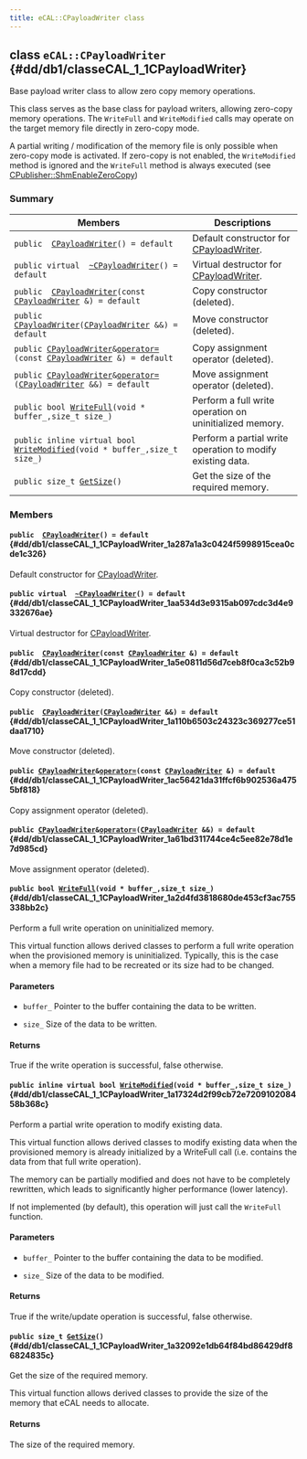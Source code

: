 ```yaml
---
title: eCAL::CPayloadWriter class
---
```


## class `eCAL::CPayloadWriter` {#dd/db1/classeCAL_1_1CPayloadWriter}

Base payload writer class to allow zero copy memory operations.

This class serves as the base class for payload writers, allowing zero-copy memory operations. The `WriteFull` and `WriteModified` calls may operate on the target memory file directly in zero-copy mode.

A partial writing / modification of the memory file is only possible when zero-copy mode is activated. If zero-copy is not enabled, the `WriteModified` method is ignored and the `WriteFull` method is always executed (see [CPublisher::ShmEnableZeroCopy](src/content/docs/doxygen/md/api-ShmEnableZeroCopy.md#dc/d42/classeCAL_1_1CPublisher_1af057c139ad7f40fe6574e095f5ff806c))

### Summary

 Members                        | Descriptions                                
--------------------------------|---------------------------------------------
`public  `[`CPayloadWriter`](#dd/db1/classeCAL_1_1CPayloadWriter_1a287a1a3c0424f5998915cea0cde1c326)`() = default` | Default constructor for [CPayloadWriter](#dd/db1/classeCAL_1_1CPayloadWriter).
`public virtual  `[`~CPayloadWriter`](#dd/db1/classeCAL_1_1CPayloadWriter_1aa534d3e9315ab097cdc3d4e9332676ae)`() = default` | Virtual destructor for [CPayloadWriter](#dd/db1/classeCAL_1_1CPayloadWriter).
`public  `[`CPayloadWriter`](#dd/db1/classeCAL_1_1CPayloadWriter_1a5e0811d56d7ceb8f0ca3c52b98d17cdd)`(const `[`CPayloadWriter`](#dd/db1/classeCAL_1_1CPayloadWriter)` &) = default` | Copy constructor (deleted).
`public  `[`CPayloadWriter`](#dd/db1/classeCAL_1_1CPayloadWriter_1a110b6503c24323c369277ce51daa1710)`(`[`CPayloadWriter`](#dd/db1/classeCAL_1_1CPayloadWriter)` &&) = default` | Move constructor (deleted).
`public `[`CPayloadWriter`](#dd/db1/classeCAL_1_1CPayloadWriter)` & `[`operator=`](#dd/db1/classeCAL_1_1CPayloadWriter_1ac56421da31ffcf6b902536a4755bf818)`(const `[`CPayloadWriter`](#dd/db1/classeCAL_1_1CPayloadWriter)` &) = default` | Copy assignment operator (deleted).
`public `[`CPayloadWriter`](#dd/db1/classeCAL_1_1CPayloadWriter)` & `[`operator=`](#dd/db1/classeCAL_1_1CPayloadWriter_1a61bd311744ce4c5ee82e78d1e7d985cd)`(`[`CPayloadWriter`](#dd/db1/classeCAL_1_1CPayloadWriter)` &&) = default` | Move assignment operator (deleted).
`public bool `[`WriteFull`](#dd/db1/classeCAL_1_1CPayloadWriter_1a2d4fd3818680de453cf3ac755338bb2c)`(void * buffer_,size_t size_)` | Perform a full write operation on uninitialized memory.
`public inline virtual bool `[`WriteModified`](#dd/db1/classeCAL_1_1CPayloadWriter_1a17324d2f99cb72e720910208458b368c)`(void * buffer_,size_t size_)` | Perform a partial write operation to modify existing data.
`public size_t `[`GetSize`](#dd/db1/classeCAL_1_1CPayloadWriter_1a32092e1db64f84bd86429df86824835c)`()` | Get the size of the required memory.

### Members

#### `public  `[`CPayloadWriter`](#dd/db1/classeCAL_1_1CPayloadWriter_1a287a1a3c0424f5998915cea0cde1c326)`() = default` {#dd/db1/classeCAL_1_1CPayloadWriter_1a287a1a3c0424f5998915cea0cde1c326}

Default constructor for [CPayloadWriter](#dd/db1/classeCAL_1_1CPayloadWriter).

#### `public virtual  `[`~CPayloadWriter`](#dd/db1/classeCAL_1_1CPayloadWriter_1aa534d3e9315ab097cdc3d4e9332676ae)`() = default` {#dd/db1/classeCAL_1_1CPayloadWriter_1aa534d3e9315ab097cdc3d4e9332676ae}

Virtual destructor for [CPayloadWriter](#dd/db1/classeCAL_1_1CPayloadWriter).

#### `public  `[`CPayloadWriter`](#dd/db1/classeCAL_1_1CPayloadWriter_1a5e0811d56d7ceb8f0ca3c52b98d17cdd)`(const `[`CPayloadWriter`](#dd/db1/classeCAL_1_1CPayloadWriter)` &) = default` {#dd/db1/classeCAL_1_1CPayloadWriter_1a5e0811d56d7ceb8f0ca3c52b98d17cdd}

Copy constructor (deleted).

#### `public  `[`CPayloadWriter`](#dd/db1/classeCAL_1_1CPayloadWriter_1a110b6503c24323c369277ce51daa1710)`(`[`CPayloadWriter`](#dd/db1/classeCAL_1_1CPayloadWriter)` &&) = default` {#dd/db1/classeCAL_1_1CPayloadWriter_1a110b6503c24323c369277ce51daa1710}

Move constructor (deleted).

#### `public `[`CPayloadWriter`](#dd/db1/classeCAL_1_1CPayloadWriter)` & `[`operator=`](#dd/db1/classeCAL_1_1CPayloadWriter_1ac56421da31ffcf6b902536a4755bf818)`(const `[`CPayloadWriter`](#dd/db1/classeCAL_1_1CPayloadWriter)` &) = default` {#dd/db1/classeCAL_1_1CPayloadWriter_1ac56421da31ffcf6b902536a4755bf818}

Copy assignment operator (deleted).

#### `public `[`CPayloadWriter`](#dd/db1/classeCAL_1_1CPayloadWriter)` & `[`operator=`](#dd/db1/classeCAL_1_1CPayloadWriter_1a61bd311744ce4c5ee82e78d1e7d985cd)`(`[`CPayloadWriter`](#dd/db1/classeCAL_1_1CPayloadWriter)` &&) = default` {#dd/db1/classeCAL_1_1CPayloadWriter_1a61bd311744ce4c5ee82e78d1e7d985cd}

Move assignment operator (deleted).

#### `public bool `[`WriteFull`](#dd/db1/classeCAL_1_1CPayloadWriter_1a2d4fd3818680de453cf3ac755338bb2c)`(void * buffer_,size_t size_)` {#dd/db1/classeCAL_1_1CPayloadWriter_1a2d4fd3818680de453cf3ac755338bb2c}

Perform a full write operation on uninitialized memory.

This virtual function allows derived classes to perform a full write operation when the provisioned memory is uninitialized. Typically, this is the case when a memory file had to be recreated or its size had to be changed.

#### Parameters
* `buffer_` Pointer to the buffer containing the data to be written. 

* `size_` Size of the data to be written.

#### Returns
True if the write operation is successful, false otherwise.

#### `public inline virtual bool `[`WriteModified`](#dd/db1/classeCAL_1_1CPayloadWriter_1a17324d2f99cb72e720910208458b368c)`(void * buffer_,size_t size_)` {#dd/db1/classeCAL_1_1CPayloadWriter_1a17324d2f99cb72e720910208458b368c}

Perform a partial write operation to modify existing data.

This virtual function allows derived classes to modify existing data when the provisioned memory is already initialized by a WriteFull call (i.e. contains the data from that full write operation).

The memory can be partially modified and does not have to be completely rewritten, which leads to significantly higher performance (lower latency).

If not implemented (by default), this operation will just call the `WriteFull` function.

#### Parameters
* `buffer_` Pointer to the buffer containing the data to be modified. 

* `size_` Size of the data to be modified.

#### Returns
True if the write/update operation is successful, false otherwise.

#### `public size_t `[`GetSize`](#dd/db1/classeCAL_1_1CPayloadWriter_1a32092e1db64f84bd86429df86824835c)`()` {#dd/db1/classeCAL_1_1CPayloadWriter_1a32092e1db64f84bd86429df86824835c}

Get the size of the required memory.

This virtual function allows derived classes to provide the size of the memory that eCAL needs to allocate.

#### Returns
The size of the required memory.

